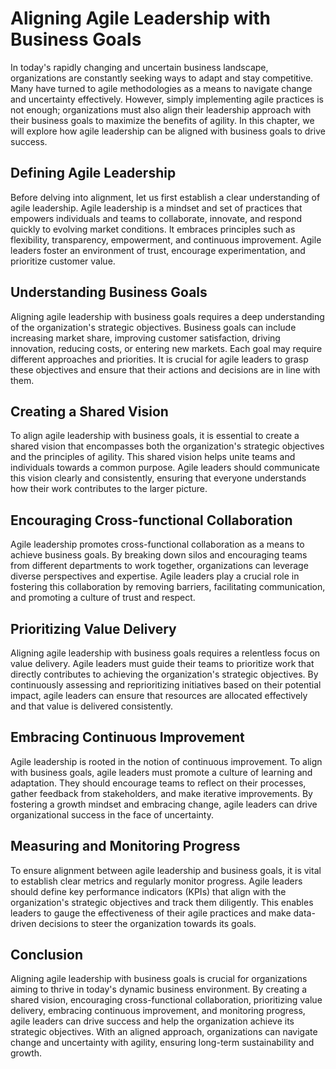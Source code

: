 Aligning Agile Leadership with Business Goals
======================================================



In today's rapidly changing and uncertain business landscape, organizations are constantly seeking ways to adapt and stay competitive. Many have turned to agile methodologies as a means to navigate change and uncertainty effectively. However, simply implementing agile practices is not enough; organizations must also align their leadership approach with their business goals to maximize the benefits of agility. In this chapter, we will explore how agile leadership can be aligned with business goals to drive success.

Defining Agile Leadership
-------------------------

Before delving into alignment, let us first establish a clear understanding of agile leadership. Agile leadership is a mindset and set of practices that empowers individuals and teams to collaborate, innovate, and respond quickly to evolving market conditions. It embraces principles such as flexibility, transparency, empowerment, and continuous improvement. Agile leaders foster an environment of trust, encourage experimentation, and prioritize customer value.

Understanding Business Goals
----------------------------

Aligning agile leadership with business goals requires a deep understanding of the organization's strategic objectives. Business goals can include increasing market share, improving customer satisfaction, driving innovation, reducing costs, or entering new markets. Each goal may require different approaches and priorities. It is crucial for agile leaders to grasp these objectives and ensure that their actions and decisions are in line with them.

Creating a Shared Vision
------------------------

To align agile leadership with business goals, it is essential to create a shared vision that encompasses both the organization's strategic objectives and the principles of agility. This shared vision helps unite teams and individuals towards a common purpose. Agile leaders should communicate this vision clearly and consistently, ensuring that everyone understands how their work contributes to the larger picture.

Encouraging Cross-functional Collaboration
------------------------------------------

Agile leadership promotes cross-functional collaboration as a means to achieve business goals. By breaking down silos and encouraging teams from different departments to work together, organizations can leverage diverse perspectives and expertise. Agile leaders play a crucial role in fostering this collaboration by removing barriers, facilitating communication, and promoting a culture of trust and respect.

Prioritizing Value Delivery
---------------------------

Aligning agile leadership with business goals requires a relentless focus on value delivery. Agile leaders must guide their teams to prioritize work that directly contributes to achieving the organization's strategic objectives. By continuously assessing and reprioritizing initiatives based on their potential impact, agile leaders can ensure that resources are allocated effectively and that value is delivered consistently.

Embracing Continuous Improvement
--------------------------------

Agile leadership is rooted in the notion of continuous improvement. To align with business goals, agile leaders must promote a culture of learning and adaptation. They should encourage teams to reflect on their processes, gather feedback from stakeholders, and make iterative improvements. By fostering a growth mindset and embracing change, agile leaders can drive organizational success in the face of uncertainty.

Measuring and Monitoring Progress
---------------------------------

To ensure alignment between agile leadership and business goals, it is vital to establish clear metrics and regularly monitor progress. Agile leaders should define key performance indicators (KPIs) that align with the organization's strategic objectives and track them diligently. This enables leaders to gauge the effectiveness of their agile practices and make data-driven decisions to steer the organization towards its goals.

Conclusion
----------

Aligning agile leadership with business goals is crucial for organizations aiming to thrive in today's dynamic business environment. By creating a shared vision, encouraging cross-functional collaboration, prioritizing value delivery, embracing continuous improvement, and monitoring progress, agile leaders can drive success and help the organization achieve its strategic objectives. With an aligned approach, organizations can navigate change and uncertainty with agility, ensuring long-term sustainability and growth.

